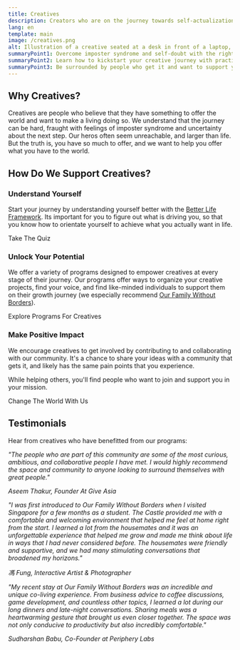 ```yaml
---
title: Creatives
description: Creators who are on the journey towards self-actualization and enjoy contributing to others.
lang: en
template: main
image: /creatives.png
alt: Illustration of a creative seated at a desk in front of a laptop, with a bookshelf behind and a plant to the side, in a room with a large window.
summaryPoint1: Overcome imposter syndrome and self-doubt with the right support.
summaryPoint2: Learn how to kickstart your creative journey with practical tools.
summaryPoint3: Be surrounded by people who get it and want to support your growth.
---
```


## Why Creatives?

Creatives are people who believe that they have something to offer the world and want to make a living doing so. We understand that the journey can be hard, fraught with feelings of imposter syndrome and uncertainty about the next step. Our heros often seem unreachable, and larger than life. But the truth is, you have so much to offer, and we want to help you offer what you have to the world.

## How Do We Support Creatives?

### Understand Yourself

Start your journey by understanding yourself better with the [Better Life Framework](/understand-yourself). Its important for you to figure out what is driving you, so that you know how to orientate yourself to achieve what you actually want in life.

<ButtonLink to="/understand-yourself/better-life-framework">Take The Quiz</ButtonLink>

### Unlock Your Potential

We offer a variety of programs designed to empower creatives at every stage of their journey. Our programs offer ways to organize your creative projects, find your voice, and find like-minded individuals to support them on their growth journey (we especially recommend [Our Family Without Borders](https://ourfamilywithoutborders.com)).

<ButtonLink to="/unlock-your-potential/programs?tags=creatives">Explore Programs For Creatives</ButtonLink>

### Make Positive Impact

We encourage creatives to get involved by contributing to and collaborating with our community. It's a chance to share your ideas with a community that gets it, and likely has the same pain points that you experience.

While helping others, you'll find people who want to join and support you in your mission.

<ButtonLink to="/make-positive-impact">Change The World With Us</ButtonLink>

## Testimonials

Hear from creatives who have benefitted from our programs:

<Divider/>

*‍"The people who are part of this community are some of the most curious, ambitious, and collaborative people I have met. I would highly recommend the space and community to anyone looking to surround themselves with great people."*

*Aseem Thakur, Founder At Give Asia*

<Divider/>

*"I was first introduced to Our Family Without Borders when I visited Singapore for a few months as a student. The Castle provided me with a comfortable and welcoming environment that helped me feel at home right from the start. I learned a lot from the housemates and it was an unforgettable experience that helped me grow and made me think about life in ways that I had never considered before. The housemates were friendly and supportive, and we had many stimulating conversations that broadened my horizons."*

*馮 Fung, Interactive Artist & Photographer*

<Divider/>

*"My recent stay at Our Family Without Borders was an incredible and unique co-living experience. From business advice to coffee discussions, game development, and countless other topics, I learned a lot during our long dinners and late-night conversations. Sharing meals was a heartwarming gesture that brought us even closer together. The space was not only conducive to productivity but also incredibly comfortable."*

*Sudharshan Babu, Co-Founder at Periphery Labs*

<Divider/>